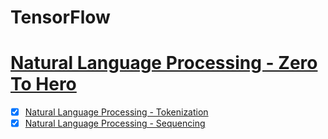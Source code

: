 # TensorFlow

# [Natural Language Processing - Zero To Hero](https://www.youtube.com/playlist?list=PLQY2H8rRoyvzDbLUZkbudP-MFQZwNmU4S)
- [X] [Natural Language Processing - Tokenization](https://youtu.be/fNxaJsNG3-s)
- [X] [Natural Language Processing - Sequencing](https://youtu.be/r9QjkdSJZ2g)